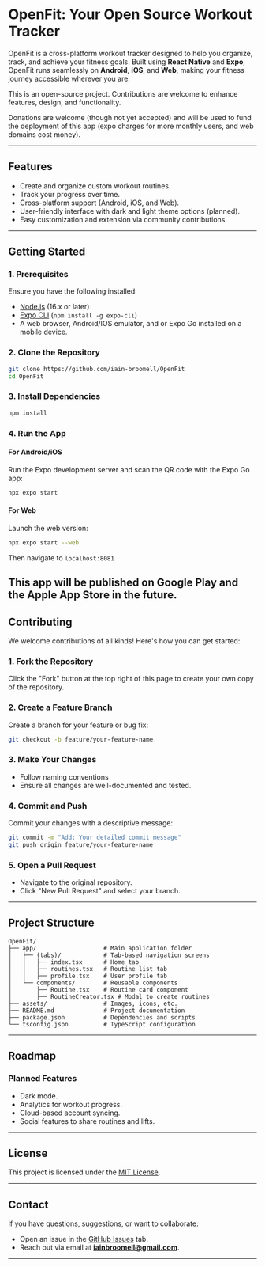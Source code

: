 # **OpenFit: Your Open Source Workout Tracker**

OpenFit is a cross-platform workout tracker designed to help you organize, track, and achieve your fitness goals. Built using **React Native** and **Expo**, OpenFit runs seamlessly on **Android**, **iOS**, and **Web**, making your fitness journey accessible wherever you are. 

This is an open-source project. Contributions are welcome to enhance features, design, and functionality.

Donations are welcome (though not yet accepted) and will be used to fund the deployment of this app (expo charges for more monthly users, and web domains cost money).

---

## **Features**

- Create and organize custom workout routines.
- Track your progress over time.
- Cross-platform support (Android, iOS, and Web).
- User-friendly interface with dark and light theme options (planned).
- Easy customization and extension via community contributions.

---

## **Getting Started**

### **1. Prerequisites**
Ensure you have the following installed:

- [Node.js](https://nodejs.org/) (16.x or later)
- [Expo CLI](https://docs.expo.dev/get-started/installation/) (`npm install -g expo-cli`)
- A web browser, Android/IOS emulator, and or Expo Go installed on a mobile device.

### **2. Clone the Repository**
```bash
git clone https://github.com/iain-broomell/OpenFit
cd OpenFit
```

### **3. Install Dependencies**
```bash
npm install
```

### **4. Run the App**

#### **For Android/iOS**
Run the Expo development server and scan the QR code with the Expo Go app:
```bash
npx expo start
```

#### **For Web**
Launch the web version:
```bash
npx expo start --web
```
Then navigate to `localhost:8081`

**This app will be published on Google Play and the Apple App Store in the future.**
---

## **Contributing**

We welcome contributions of all kinds! Here's how you can get started:

### **1. Fork the Repository**
Click the "Fork" button at the top right of this page to create your own copy of the repository.

### **2. Create a Feature Branch**
Create a branch for your feature or bug fix:
```bash
git checkout -b feature/your-feature-name
```

### **3. Make Your Changes**
- Follow naming conventions
- Ensure all changes are well-documented and tested.

### **4. Commit and Push**
Commit your changes with a descriptive message:
```bash
git commit -m "Add: Your detailed commit message"
git push origin feature/your-feature-name
```

### **5. Open a Pull Request**
- Navigate to the original repository.
- Click "New Pull Request" and select your branch.

---

## **Project Structure**

```
OpenFit/
├── app/                   # Main application folder
│   ├── (tabs)/            # Tab-based navigation screens
│   │   ├── index.tsx      # Home tab
│   │   ├── routines.tsx   # Routine list tab
│   │   ├── profile.tsx    # User profile tab
│   └── components/        # Reusable components
│       ├── Routine.tsx    # Routine card component
│       ├── RoutineCreator.tsx # Modal to create routines
├── assets/                # Images, icons, etc.
├── README.md              # Project documentation
├── package.json           # Dependencies and scripts
└── tsconfig.json          # TypeScript configuration
```

---

## **Roadmap**

### **Planned Features**
- Dark mode.
- Analytics for workout progress.
- Cloud-based account syncing.
- Social features to share routines and lifts.

---

## **License**

This project is licensed under the [MIT License](LICENSE).

---

## **Contact**

If you have questions, suggestions, or want to collaborate:
- Open an issue in the [GitHub Issues](https://github.com/iain-broomell/OpenFit/issues) tab.
- Reach out via email at **iainbroomell@gmail.com**.

---
